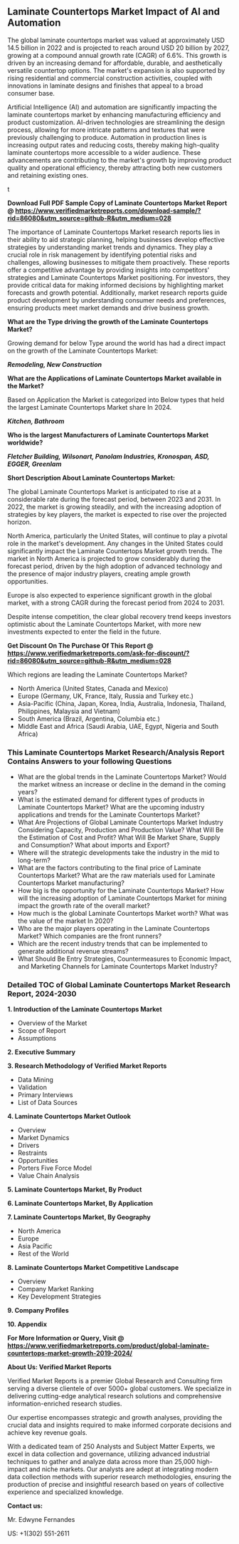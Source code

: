 <h2>Laminate Countertops Market Impact of AI and Automation</h2><p>The global laminate countertops market was valued at approximately USD 14.5 billion in 2022 and is projected to reach around USD 20 billion by 2027, growing at a compound annual growth rate (CAGR) of 6.6%. This growth is driven by an increasing demand for affordable, durable, and aesthetically versatile countertop options. The market's expansion is also supported by rising residential and commercial construction activities, coupled with innovations in laminate designs and finishes that appeal to a broad consumer base.</p><p>Artificial Intelligence (AI) and automation are significantly impacting the laminate countertops market by enhancing manufacturing efficiency and product customization. AI-driven technologies are streamlining the design process, allowing for more intricate patterns and textures that were previously challenging to produce. Automation in production lines is increasing output rates and reducing costs, thereby making high-quality laminate countertops more accessible to a wider audience. These advancements are contributing to the market's growth by improving product quality and operational efficiency, thereby attracting both new customers and retaining existing ones.</p>t</p><p id="" class=""><strong>Download Full PDF Sample Copy of Laminate Countertops Market Report @ <a href="https://www.verifiedmarketreports.com/download-sample/?rid=86080&utm_source=github-R&utm_medium=028" target="_blank">https://www.verifiedmarketreports.com/download-sample/?rid=86080&utm_source=github-R&utm_medium=028</a></strong></p><p>The importance of&nbsp;Laminate Countertops Market research reports lies in their ability to aid strategic planning, helping businesses develop effective strategies by understanding market trends and dynamics. They play a crucial role in risk management by identifying potential risks and challenges, allowing businesses to mitigate them proactively. These reports offer a competitive advantage by providing insights into competitors' strategies and Laminate Countertops Market positioning. For investors, they provide critical data for making informed decisions by highlighting market forecasts and growth potential. Additionally, market research reports guide product development by understanding consumer needs and preferences, ensuring products meet market demands and drive business growth.</p><p><strong>What are the&nbsp;Type driving the growth of the Laminate Countertops Market?</strong></p><p id="" class="">Growing demand for below Type around the world has had a direct impact on the growth of the Laminate Countertops Market:</p><em><strong>Remodeling, New Construction</strong></em></p><strong>What are the&nbsp;Applications&nbsp;of Laminate Countertops Market available in the Market?</strong></p><p id="" class="">Based on Application the Market is categorized into Below types that held the largest Laminate Countertops Market share In 2024.</p><em><strong>Kitchen, Bathroom</strong></em></p><strong>Who is the largest Manufacturers of Laminate Countertops Market worldwide?</strong></p><p><em><strong>Fletcher Building, Wilsonart, Panolam Industries, Kronospan, ASD, EGGER, Greenlam</strong></em></p><p id="" class=""><strong>Short Description About Laminate Countertops Market:</strong></p><p>The global Laminate Countertops Market is anticipated to rise at a considerable rate during the forecast period, between 2023 and 2031. In 2022, the market is growing steadily, and with the increasing adoption of strategies by key players, the market is expected to rise over the projected horizon.</p><p>North America, particularly the United States, will continue to play a pivotal role in the market's development. Any changes in the United States could significantly impact the Laminate Countertops Market growth trends. The market in North America is projected to grow considerably during the forecast period, driven by the high adoption of advanced technology and the presence of major industry players, creating ample growth opportunities.</p><p>Europe is also expected to experience significant growth in the global market, with a strong CAGR during the forecast period from 2024 to 2031.</p><p>Despite intense competition, the clear global recovery trend keeps investors optimistic about the Laminate Countertops Market, with more new investments expected to enter the field in the future.</p><p id="" class=""><strong>Get Discount On The Purchase Of This Report @ <a href="https://www.verifiedmarketreports.com/ask-for-discount/?rid=86080&utm_source=github-R&utm_medium=028" target="_blank">https://www.verifiedmarketreports.com/ask-for-discount/?rid=86080&utm_source=github-R&utm_medium=028</a></strong></p>Which regions are leading the Laminate Countertops Market?</p><ul><li>North America (United States, Canada and Mexico)</li><li>Europe (Germany, UK, France, Italy, Russia and Turkey etc.)</li><li>Asia-Pacific (China, Japan, Korea, India, Australia, Indonesia, Thailand, Philippines, Malaysia and Vietnam)</li><li>South America (Brazil, Argentina, Columbia etc.)</li><li>Middle East and Africa (Saudi Arabia, UAE, Egypt, Nigeria and South Africa)</li></ul><h3 id="" class="">This Laminate Countertops Market Research/Analysis Report Contains Answers to your following Questions</h3><ul><li>What are the global trends in the Laminate Countertops Market? Would the market witness an increase or decline in the demand in the coming years?</li><li>What is the estimated demand for different types of products in Laminate Countertops Market? What are the upcoming industry applications and trends for the Laminate Countertops Market?</li><li>What Are Projections of Global Laminate Countertops Market Industry Considering Capacity, Production and Production Value? What Will Be the Estimation of Cost and Profit? What Will Be Market Share, Supply and Consumption? What about imports and Export?</li><li>Where will the strategic developments take the industry in the mid to long-term?</li><li>What are the factors contributing to the final price of Laminate Countertops Market? What are the raw materials used for Laminate Countertops Market manufacturing?</li><li>How big is the opportunity for the Laminate Countertops Market? How will the increasing adoption of Laminate Countertops Market for mining impact the growth rate of the overall market?</li><li>How much is the global Laminate Countertops Market worth? What was the value of the market In 2020?</li><li>Who are the major players operating in the Laminate Countertops Market? Which companies are the front runners?</li><li>Which are the recent industry trends that can be implemented to generate additional revenue streams?</li><li>What Should Be Entry Strategies, Countermeasures to Economic Impact, and Marketing Channels for Laminate Countertops Market Industry?</li></ul><h3 id="" class="">Detailed TOC of Global Laminate Countertops Market Research Report, 2024-2030</h3><p id="" class=""><strong>1. Introduction of the Laminate Countertops Market</strong></p><ul><li>Overview of the Market</li><li>Scope of Report</li><li>Assumptions</li></ul><p id="" class=""><strong>2. Executive Summary</strong></p><p id="" class=""><strong>3. Research Methodology of Verified Market Reports</strong></p><ul><li>Data Mining</li><li>Validation</li><li>Primary Interviews</li><li>List of Data Sources</li></ul><p id="" class=""><strong>4. Laminate Countertops Market Outlook</strong></p><ul><li>Overview</li><li>Market Dynamics</li><li>Drivers</li><li>Restraints</li><li>Opportunities</li><li>Porters Five Force Model</li><li>Value Chain Analysis</li></ul><p id="" class=""><strong>5. Laminate Countertops Market, By Product</strong></p><p id="" class=""><strong>6. Laminate Countertops Market, By Application</strong></p><p id="" class=""><strong>7. Laminate Countertops Market, By Geography</strong></p><ul><li>North America</li><li>Europe</li><li>Asia Pacific</li><li>Rest of the World</li></ul><p id="" class=""><strong>8. Laminate Countertops Market Competitive Landscape</strong></p><ul><li>Overview</li><li>Company Market Ranking</li><li>Key Development Strategies</li></ul><p id="" class=""><strong>9. Company Profiles</strong></p><p id="" class=""><strong>10. Appendix</strong></p><p id="" class=""><strong>For More Information or Query, Visit @ <a href="https://www.verifiedmarketreports.com/product/global-laminate-countertops-market-growth-2019-2024/" target="_blank">https://www.verifiedmarketreports.com/product/global-laminate-countertops-market-growth-2019-2024/</a></strong></p><p id="" class=""><strong>About Us: Verified Market Reports</strong></p><p id="" class="">Verified Market Reports is a premier Global Research and Consulting firm serving a diverse clientele of over 5000+ global customers. We specialize in delivering cutting-edge analytical research solutions and comprehensive information-enriched research studies.</p><p id="" class="">Our expertise encompasses strategic and growth analyses, providing the crucial data and insights required to make informed corporate decisions and achieve key revenue goals.</p><p id="" class="">With a dedicated team of 250 Analysts and Subject Matter Experts, we excel in data collection and governance, utilizing advanced industrial techniques to gather and analyze data across more than 25,000 high-impact and niche markets. Our analysts are adept at integrating modern data collection methods with superior research methodologies, ensuring the production of precise and insightful research based on years of collective experience and specialized knowledge.</p><p id="" class=""><strong>Contact us:</strong></p><p id="" class="">Mr. Edwyne Fernandes</p><p id="" class="">US: +1(302) 551-2611</p>